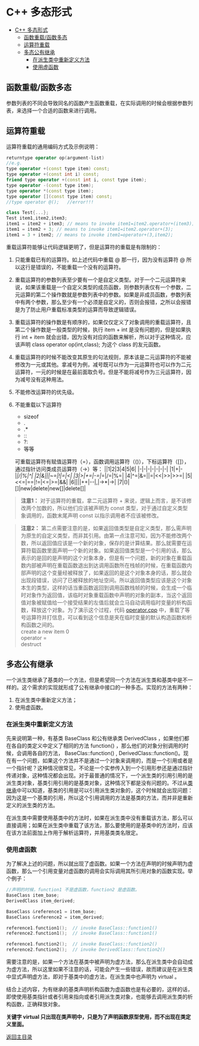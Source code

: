 # C++ 多态形式

<!-- TOC -->
- [C++ 多态形式](#c-多态形式)
  - [函数重载/函数多态](#函数重载函数多态)
  - [运算符重载](#运算符重载)
  - [多态公有继承](#多态公有继承)
    - [在派生类中重新定义方法](#在派生类中重新定义方法)
    - [使用虚函数](#使用虚函数)

## 函数重载/函数多态

参数列表的不同会导致同名的函数产生函数重载，在实际调用的时候会根据参数列表，来选择一个合适的函数来进行调用。

## 运算符重载

运算符重载的通用编码方式及示例说明：

```c++
returntype operator op(argument-list)
//e.g.
type operator +(const type item) const;
type operator +(const int i) const;
friend type operator +(const int i, const type item);
type operator -(const type item);
type operator *(const type item);
type operator [](const type item) const;
//type operator @();   //error!!!

class Test{...};
Test item1,item2,item3;
item1 = item2 + item3; // means to invoke item1=item2.operator+(item3);
item1 = item2 + 3; // means to invoke item1=item2.operator+(3);
item1 = 3 + item2; // means to invoke item1=operator+(3,item2);
```

重载运算符能够让代码逻辑更明了，但是运算符的重载是有限制的：

1. 只能重载已有的运算符。如上述代码中重载 @ 那一行，因为没有运算符 @ 所以这行是错误的，不能重载一个没有的运算符。
2. 重载运算符的参数列表至少要有一个是自定义类型。对于一个二元运算符来说，如果该重载是一个自定义类型的成员函数，则参数列表仅有一个参数，二元运算的第二个操作数就是参数列表中的参数。如果是非成员函数，参数列表中有两个参数，那么至少有一个必须是自定义的，否则会报错，之所以会报错是为了防止用户重载标准类型的运算而导致逻辑错误。
3. 重载运算符的操作数是有顺序的，如果仅仅定义了对象调用的重载运算符，且第二个操作数是一般类型的时候，执行 item + int 是没有问题的，但是如果执行 int + item 就会出错，因为没有对应的函数来解析，所以对于这种情况，应该声明 class operator op(int,class); 为这个 class 的友元函数。 
4. 重载运算符的时候不能改变其原生的句法规则，原本该是二元运算符的不能被修改为一元或其他。拿减号为例，减号既可以作为一元运算符也可以作为二元运算符，一元的时候是在最前面取负号。但是不能将减号作为三元运算符，因为减号没有这种用法。
5. 不能修改运算符的优先级。
6. 不能重载以下运算符
   - sizeof
   - .
   - .*
   - ::
   - ?:
   - 等等
  
    可重载运算符有赋值运算符（=），函数调用运算符（()），下标运算符（[]），通过指针访问类成员运算符（->）等：
    ||1|2|3|4|5|6|
    |-|-|-|-|-|-|-|
    |1|+|-|*|/|%|^|
    |2|&|\||~=|!|=|<|
    |3|>|+=|-=|*=|/=|%=|
    |4|^=|&=|\|=|<<|>>|>>=|
    |5|<<=|==|!=|<=|>=|&&|
    |6|\|\||++|--|,|->*|->|
    |7|()|[]|new|delete|new[]|delete[]|

 > **注意1：** 对于运算符的重载，拿二元运算符 + 来说，逻辑上而言，是不该修改两个加数的，所以他们应该被声明为 const 类型，对于通过自定义类型象调用的，函数末尾声明 const 以指示调用者不应该被修改。


 > **注意2：** 第二点需要注意的是，如果返回值类型是自定义类型，那么需声明为原生的自定义类型，而非其引用。由第一点注意可知，因为不能修改两个数，所以返回值应该是一个新的对象，保存的是计算结果。那么就需要在运算符载函数里面声明一个新的对象。如果返回值类型是一个引用的话，那么表示的是回的是声明的这个对象本身，但是有一个问题，新的对象在重载函数内部被声明在重载函数退出到达调用函数所在栈帧的时候，在重载函数内部声明的这个变量经被释放了，如果返回的是这个对象本身的话，那么就会出现段错误，访问了已被释放的地址空间。所以返回值类型应该是这个对象本生的类型，这样的话当重函数返回到调用函数栈帧的时候，会生成一个临时对象作为返回值，该临时对象重载函数中声明的对象的副本，当这个返回值对象被赋值给一个接受结果的左值后就会立马自动调用临时变量的析构函数，释放这个对象。为了演示这个过程，代码 [operator.cpp](../../src/operator.cpp) 中，重载了等号运算符并打信息，可以看到这个信息是夹在临时变量的默认构造函数和析构函数之间的。\
 create a new item 0\
 operator =\
 destruct

## 多态公有继承

一个派生类继承了基类的一个方法，但是希望同一个方法在派生类和基类中是不一样的。这个需求的实现就形成了公有继承中接口的一种多态。实现的方法有两种：

1. 在派生类中重新定义方法；
2. 使用虚函数。

### 在派生类中重新定义方法

先来说明第一种，有基类 BaseClass 和公有继承类 DerivedClass ，如果他们都在各自的类定义中定义了相同的方法 function() ，那么他们的对象分别调用的时候，会调用各自的方法， BaseClas::function() , DerivedClass::function()。现在有一个问题，如果这个方法并不是通过一个对象来调用的，而是一个引用或者是一个指针呢？这种情况很常见，不论是一个实参传入到一个引用形参还是通过指针传递对象，这种情况都会出现。对于最普通的情况下，一个派生类的引用引用的是派生类对象，基类引用引用的是基类对象，这种情况下都是没有问题的。不过从[类继承](./类继承.md)中可以知道，基类的引用是可以引用派生类对象的，这个时候就会出现问题：因为这是一个基类的引用，所以这个引用调用的方法是基类的方法，而并非是重新定义的派生类的方法。

在派生类中需要使用基类中的方法时，如果在派生类中没有重载该方法，那么可以直接调用；如果在派生类中重载了该方法，那么要使用的是基类中的方法时，应该在该方法前面加上作用于解析运算符，并用基类类名限定。

### 使用虚函数

为了解决上述的问题，所以就出现了虚函数。如果一个方法在声明的时候声明为虚函数，那么一个引用变量对虚函数的调用会实际调用其所引用对象的函数实现。举个例子：

```c++
//声明的时候，function1 不是虚函数，function2 是虚函数。
BaseClass item_base;
DerivedClass item_derived;

BaseClass &reference1 = item_base;
BaseClass &reference2 = item_derived;

reference1.function1();  // invoke BaseClass::function1()
reference2.function1();  // invoke BaseClass::function1()

reference1.function2();  // invoke BaseClass::function2()
reference2.function2();  // invoke DerivedClass::function2()
```

需要注意的是，如果一个方法在基类中被声明为虚方法，那么在派生类中会自动成为虚方法，所以这里如果不注意的话，可能会产生一些错误，故而建议是在派生类中显式声明虚方法，即对于基类中的虚方法，在派生类中也声明为 virtual 。

结合上述内容，为有继承的基类声明析构函数为虚函数也是有必要的，这样的话，即使使用基类指针或者引用来指向或者引用派生类对象，也能够去调用派生类的析构函数，正确释放对象。

**关键字 virtual 只出现在类声明中，只是为了声明函数原型使用，而不出现在类定义里面。**

[返回主目录](../../README.md)